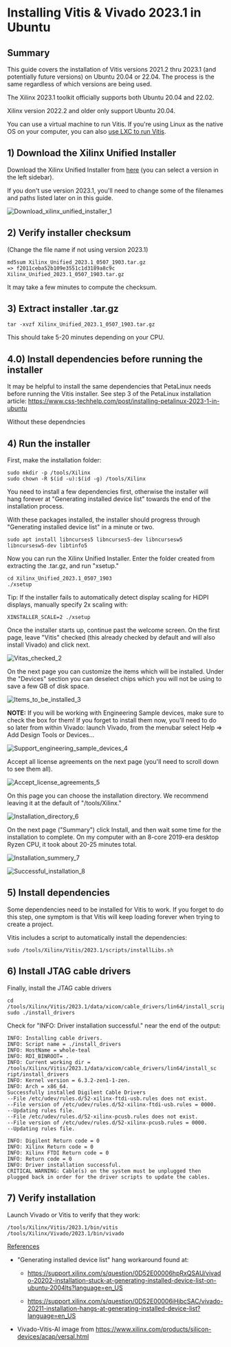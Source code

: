 # Installing Vitis & Vivado 2023.1 in Ubuntu

## **Summary**

This guide covers the installation of Vitis versions 2021.2 thru 2023.1 (and potentially future versions) on Ubuntu 20.04 or 22.04. The process is the same regardless of which versions are being used.

The Xilinx 2023.1 toolkit officially supports both Ubuntu 20.04 and 22.02.

Xilinx version 2022.2 and older only support Ubuntu 20.04.

You can use a virtual machine to run Vitis. If you're using Linux as the native OS on your computer, you can also [<u><span>use LXC to run Vitis</span></u>](https://www.css-techhelp.com/post/set-up-lxc-for-vitis-vivado-and-petalinux-development).

## **1) Download the Xilinx Unified Installer**

Download the Xilinx Unified Installer from [<u><span>here</span></u>](https://www.xilinx.com/support/download/index.html/content/xilinx/en/downloadNav/vitis.html) (you can select a version in the left sidebar).

If you don't use version 2023.1, you'll need to change some of the filenames and paths listed later on in this guide.

![Download_xilinx_unified_installer_1](Download_xilinx_unified_installer_1.png)

## **2) Verify installer checksum**

(Change the file name if not using version 2023.1)

```
md5sum Xilinx_Unified_2023.1_0507_1903.tar.gz
=> f2011ceba52b109e3551c1d3189a8c9c  Xilinx_Unified_2023.1_0507_1903.tar.gz
```

It may take a few minutes to compute the checksum.

## **3) Extract installer .tar.gz**

```
tar -xvzf Xilinx_Unified_2023.1_0507_1903.tar.gz
```

This should take 5-20 minutes depending on your CPU.

## **4.0) Install dependencies before running the installer**

It may be helpful to install the same dependencies that PetaLinux needs before running the Vitis installer. See step 3 of the PetaLinux installation article: https://www.css-techhelp.com/post/installing-petalinux-2023-1-in-ubuntu 

Without these dependncies

## **4) Run the installer**

First, make the installation folder:

```
sudo mkdir -p /tools/Xilinx
sudo chown -R $(id -u):$(id -g) /tools/Xilinx
```

You need to install a few dependencies first, otherwise the installer will hang forever at "Generating installed device list" towards the end of the installation process.

With these packages installed, the installer should progress through "Generating installed device list" in a minute or two.

```
sudo apt install libncurses5 libncurses5-dev libncursesw5 libncursesw5-dev libtinfo5
```

Now you can run the Xilinx Unified Installer. Enter the folder created from extracting the .tar.gz, and run "xsetup."

```
cd Xilinx_Unified_2023.1_0507_1903
./xsetup
```

Tip: If the installer fails to automatically detect display scaling for HiDPI displays, manually specify 2x scaling with:

```
XINSTALLER_SCALE=2 ./xsetup
```

Once the installer starts up, continue past the welcome screen. On the first page, leave "Vitis" checked (this already checked by default and will also install Vivado) and click next.

![Vitas_checked_2](Vitas_checked_2.png)

On the next page you can customize the items which will be installed. Under the "Devices" section you can deselect chips which you will not be using to save a few GB of disk space.

![Items_to_be_installed_3](Items_to_be_installed_3.png)

**NOTE:** If you will be working with Engineering Sample devices, make sure to check the box for them! If you forget to install them now, you'll need to do so later from within Vivado: launch Vivado, from the menubar select Help => Add Design Tools or Devices...

![Support_engineering_sample_devices_4](Support_engineering_sample_devices_4.png)

Accept all license agreements on the next page (you'll need to scroll down to see them all).

![Accept_license_agreements_5](Accept_license_agreements_5.png)

On this page you can choose the installation directory. We recommend leaving it at the default of "/tools/Xilinx."

![Installation_directory_6](Installation_directory_6.png)

On the next page ("Summary") click Install, and then wait some time for the installation to complete. On my computer with an 8-core 2019-era desktop Ryzen CPU, it took about 20-25 minutes total.

![Installation_summery_7](Installation_summery_7.png)

![Successful_installation_8](Successful_installation_8.png)

## **5) Install dependencies**

Some dependencies need to be installed for Vitis to work. If you forget to do this step, one symptom is that Vitis will keep loading forever when trying to create a project.

Vitis includes a script to automatically install the dependencies:

```
sudo /tools/Xilinx/Vitis/2023.1/scripts/installLibs.sh
```

## **6) Install JTAG cable drivers**

Finally, install the JTAG cable drivers

```
cd /tools/Xilinx/Vitis/2023.1/data/xicom/cable_drivers/lin64/install_script/install_drivers/
sudo ./install_drivers
```

Check for "INFO: Driver installation successful." near the end of the output:

```
INFO: Installing cable drivers. 
INFO: Script name = ./install_drivers 
INFO: HostName = whole-teal 
INFO: RDI_BINROOT= . 
INFO: Current working dir = /tools/Xilinx/Vitis/2023.1/data/xicom/cable_drivers/lin64/install_sc
ript/install_drivers 
INFO: Kernel version = 6.3.2-zen1-1-zen. 
INFO: Arch = x86_64. 
Successfully installed Digilent Cable Drivers 
--File /etc/udev/rules.d/52-xilinx-ftdi-usb.rules does not exist. 
--File version of /etc/udev/rules.d/52-xilinx-ftdi-usb.rules = 0000. 
--Updating rules file. 
--File /etc/udev/rules.d/52-xilinx-pcusb.rules does not exist. 
--File version of /etc/udev/rules.d/52-xilinx-pcusb.rules = 0000. 
--Updating rules file. 

INFO: Digilent Return code = 0 
INFO: Xilinx Return code = 0 
INFO: Xilinx FTDI Return code = 0 
INFO: Return code = 0 
INFO: Driver installation successful. 
CRITICAL WARNING: Cable(s) on the system must be unplugged then plugged back in order for the driver scripts to update the cables.
```

## **7) Verify installation**

Launch Vivado or Vitis to verify that they work:

```
/tools/Xilinx/Vitis/2023.1/bin/vitis
/tools/Xilinx/Vivado/2023.1/bin/vivado
```

<u><span>References</span></u>

-   "Generating installed device list" hang workaround found at:
    
    -   [<u><span>https://support.xilinx.com/s/question/0D52E00006hpRxQSAU/vivado-20202-installation-stuck-at-generating-installed-device-list-on-ubuntu-2004lts?language=en_US</span></u>](https://support.xilinx.com/s/question/0D52E00006hpRxQSAU/vivado-20202-installation-stuck-at-generating-installed-device-list-on-ubuntu-2004lts?language=en_US)
        
    -   [<u><span>https://support.xilinx.com/s/question/0D52E00006iHjbcSAC/vivado-20211-installation-hangs-at-generating-installed-device-list?language=en_US</span></u>](https://support.xilinx.com/s/question/0D52E00006iHjbcSAC/vivado-20211-installation-hangs-at-generating-installed-device-list?language=en_US)
    
-   Vivado-Vitis-AI image from [<u><span>https://www.xilinx.com/products/silicon-devices/acap/versal.html</span></u>](https://www.xilinx.com/products/silicon-devices/acap/versal.html)